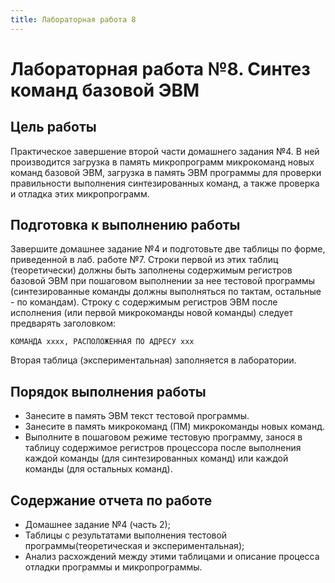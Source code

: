 ```yaml
---
title: Лабораторная работа 8
---
```


# Лабораторная работа №8. Синтез команд базовой ЭВМ

## Цель работы

Практическое завершение второй части домашнего задания №4. В ней производится загрузка в память микропрограмм микрокоманд новых команд базовой ЭВМ, загрузка в память ЭВМ программы для проверки правильности выполнения синтезированных команд, а также проверка и отладка этих микропрограмм.

## Подготовка к выполнению работы

Завершите домашнее задание №4 и подготовьте две таблицы по форме, приведенной в лаб. работе №7. Строки первой из этих таблиц (теоретически) должны быть заполнены содержимым регистров базовой ЭВМ при пошаговом выполнении за нее тестовой программы (синтезированные команды должны выполняться по тактам, остальные - по командам). Строку с содержимым регистров ЭВМ после исполнения (или первой микрокоманды новой команды) следует предварять заголовком:

```
КОМАНДА хххх, РАСПОЛОЖЕННАЯ ПО АДРЕСУ ххх
```

Вторая таблица (экспериментальная) заполняется в лаборатории.

## Порядок выполнения работы

- Занесите в память ЭВМ текст тестовой программы.
- Занесите в память микрокоманд (ПМ) микрокоманды новых команд.
- Выполните в пошаговом режиме тестовую программу, занося в таблицу содержимое регистров процессора после выполнения каждой команды (для синтезированных команд) или каждой команды (для остальных команд).

## Содержание отчета по работе

- Домашнее задание №4 (часть 2);
- Таблицы с результатами выполнения тестовой программы(теоретическая и экспериментальная);
- Анализ расхождений между этими таблицами и описание процесса отладки программы и микропрограммы.
